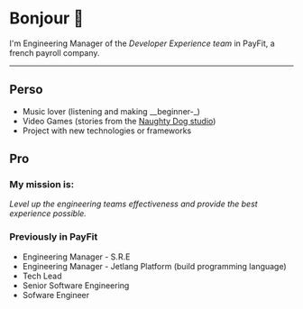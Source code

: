 # Bonjour 👋

I'm Engineering Manager of the _Developer Experience team_ in PayFit, a french payroll company.

---

## Perso
- Music lover (listening and making __beginner-_)
- Video Games (stories from the [Naughty Dog studio](https://www.naughtydog.com/))
- Project with new technologies or frameworks

## Pro

### My mission is:
_Level up the engineering teams effectiveness and provide the best experience possible._

### Previously in PayFit
- Engineering Manager - S.R.E
- Engineering Manager - Jetlang Platform (build programming language)
- Tech Lead
- Senior Software Engineering
- Sofware Engineer
